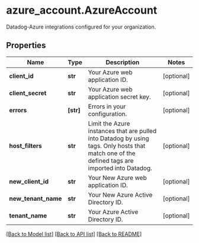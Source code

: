 # azure_account.AzureAccount

Datadog-Azure integrations configured for your organization.
## Properties
Name | Type | Description | Notes
------------ | ------------- | ------------- | -------------
**client_id** | **str** | Your Azure web application ID. | [optional] 
**client_secret** | **str** | Your Azure web application secret key. | [optional] 
**errors** | **[str]** | Errors in your configuration. | [optional] 
**host_filters** | **str** | Limit the Azure instances that are pulled into Datadog by using tags. Only hosts that match one of the defined tags are imported into Datadog. | [optional] 
**new_client_id** | **str** | Your New Azure web application ID. | [optional] 
**new_tenant_name** | **str** | Your New Azure Active Directory ID. | [optional] 
**tenant_name** | **str** | Your Azure Active Directory ID. | [optional] 

[[Back to Model list]](README.md#documentation-for-models) [[Back to API list]](README.md#documentation-for-api-endpoints) [[Back to README]](README.md)



